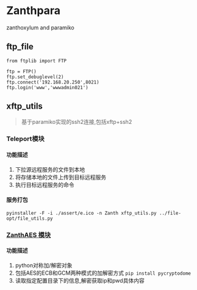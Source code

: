 # Zanthpara

zanthoxylum and paramiko

## ftp_file
```
from ftplib import FTP

ftp = FTP()
ftp.set_debuglevel(2)
ftp.connect('192.168.20.250',8021)
ftp.login('www','wwwadmin021')
```

## xftp_utils

> 基于paramiko实现的ssh2连接,包括xftp+ssh2

### Teleport模块

#### 功能描述
1. 下拉源远程服务的文件到本地
2. 将存储本地的文件上传到目标远程服务
3. 执行目标远程服务的命令

#### 服务打包
`pyinstaller -F -i ./assert/e.ico -n Zanth xftp_utils.py ../file-opt/file_utils.py`


### [ZanthAES 模块](aes_core.py)

#### 功能描述
1. python对称加/解密对象
2. 包括AES的ECB和GCM两种模式的加解密方式 `pip install pycryptodome`
3. 读取指定配置目录下的信息,解密获取ip和pwd具体内容